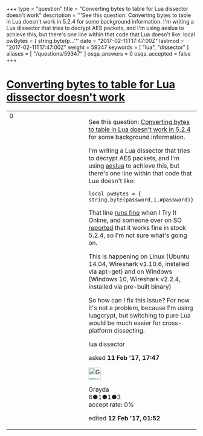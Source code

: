 +++
type = "question"
title = "Converting bytes to table for Lua dissector doesn&#x27;t work"
description = '''See this question: Converting bytes to table in Lua doesn&#x27;t work in 5.2.4 for some background information. I&#x27;m writing a Lua dissector that tries to decrypt AES packets, and I&#x27;m using aeslua to achieve this, but there&#x27;s one line within that code that Lua doesn&#x27;t like: local pwBytes = { string.byte(p...'''
date = "2017-02-11T17:47:00Z"
lastmod = "2017-02-11T17:47:00Z"
weight = 59347
keywords = [ "lua", "dissector" ]
aliases = [ "/questions/59347" ]
osqa_answers = 0
osqa_accepted = false
+++

<div class="headNormal">

# [Converting bytes to table for Lua dissector doesn't work](/questions/59347/converting-bytes-to-table-for-lua-dissector-doesnt-work)

</div>

<div id="main-body">

<div id="askform">

<table id="question-table" style="width:100%;"><colgroup><col style="width: 50%" /><col style="width: 50%" /></colgroup><tbody><tr class="odd"><td style="width: 30px; vertical-align: top"><div class="vote-buttons"><span id="post-59347-upvote" class="ajax-command post-vote up" rel="nofollow" title="I like this post (click again to cancel)"> </span><div id="post-59347-score" class="post-score" title="current number of votes">0</div><span id="post-59347-downvote" class="ajax-command post-vote down" rel="nofollow" title="I dont like this post (click again to cancel)"> </span> <span id="favorite-mark" class="ajax-command favorite-mark" rel="nofollow" title="mark/unmark this question as favorite (click again to cancel)"> </span><div id="favorite-count" class="favorite-count"></div></div></td><td><div id="item-right"><div class="question-body"><p>See this question: <a href="http://stackoverflow.com/questions/42182863/converting-bytes-to-table-in-lua-doesnt-work-in-5-2-4">Converting bytes to table in Lua doesn't work in 5.2.4</a> for some background information.</p><p>I'm writing a Lua dissector that tries to decrypt AES packets, and I'm using <a href="https://github.com/SquidDev-CC/aeslua">aeslua</a> to achieve this, but there's one line within that code that Lua doesn't like:</p><pre><code>local pwBytes = { string.byte(password,1,#password)}</code></pre><p>That line <a href="https://tio.run/nexus/lua#@5@Tn5yYo1CQWFxcnl@UomCroOTo5Ozi6gYllbigCsqdKktSi4Hy1cUlRZl56XpJQL4GTJ@OoY4yjK1Zy1UAVFGiAdWjyZWWX6SQrVOmkJmnkFmQmFlUDJdSSMnnUlCAKAeq0ORKzUv5/x8A">runs fine</a> when I Try It Online, and someone over on SO <a href="http://stackoverflow.com/a/42183065/2301484">reported</a> that it works fine in stock 5.2.4, so I'm not sure what's going on.</p><p>This is happening on Linux (Ubuntu 14.04, Wireshark v1.10.6, installed via apt-get) and on Windows (Windows 10, Wireshark v2.2.4, installed via pre-built binary)</p><p>So how can I fix this issue? For now it's not a problem, because I'm using luagcrypt, but switching to pure Lua would be much easier for cross-platform dissecting.</p></div><div id="question-tags" class="tags-container tags"><span class="post-tag tag-link-lua" rel="tag" title="see questions tagged &#39;lua&#39;">lua</span> <span class="post-tag tag-link-dissector" rel="tag" title="see questions tagged &#39;dissector&#39;">dissector</span></div><div id="question-controls" class="post-controls"></div><div class="post-update-info-container"><div class="post-update-info post-update-info-user"><p>asked <strong>11 Feb '17, 17:47</strong></p><img src="https://secure.gravatar.com/avatar/990de5d4281890f3136f7b4a5e56b2dc?s=32&amp;d=identicon&amp;r=g" class="gravatar" width="32" height="32" alt="Grayda&#39;s gravatar image" /><p><span>Grayda</span><br />
<span class="score" title="6 reputation points">6</span><span title="1 badges"><span class="badge1">●</span><span class="badgecount">1</span></span><span title="1 badges"><span class="silver">●</span><span class="badgecount">1</span></span><span title="3 badges"><span class="bronze">●</span><span class="badgecount">3</span></span><br />
<span class="accept_rate" title="Rate of the user&#39;s accepted answers">accept rate:</span> <span title="Grayda has no accepted answers">0%</span></p></div><div class="post-update-info post-update-info-edited"><p><span> edited <strong>12 Feb '17, 01:52</strong> </span></p></div></div><div id="comments-container-59347" class="comments-container"></div><div id="comment-tools-59347" class="comment-tools"></div><div class="clear"></div><div id="comment-59347-form-container" class="comment-form-container"></div><div class="clear"></div></div></td></tr></tbody></table>

</div>

</div>

